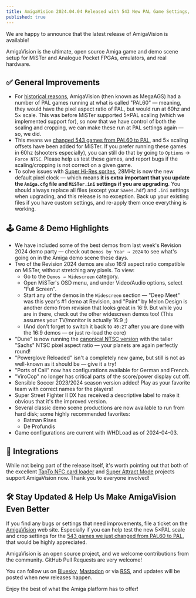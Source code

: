 ```yaml
---
title: AmigaVision 2024.04.04 Released with 543 New PAL Game Settings, Revision 2024 Demos
published: true
---
```


We are happy to announce that the latest release of AmigaVision is available!

AmigaVision is the ultimate, open source Amiga game and demo scene setup for MiSTer and Analogue Pocket FPGAs, emulators, and real hardware.


## ✅ General Improvements

* For [historical reasons](https://misterfpga.org/viewtopic.php?p=83118#p83118), AmigaVision (then known as MegaAGS) had a number of PAL games running at what is called "PAL60" — meaning, they would have the pixel aspect ratio of PAL, but would run at 60hz and 5× scale. This was before MiSTer supported 5×PAL scaling (which we implemented support for), so now that we have control of both the scaling and cropping, we can make these run at PAL settings again — so, we did.
* This means we [changed 543 games from PAL60 to PAL](https://github.com/amigavision/AmigaVision/commit/062da0505ed7f5cd95a0883c504e8ae6e12a99ac), and 5× scaling offsets have been added for MiSTer. If you prefer running these games in 60hz (shooters especially), you can still do that by going to `Options` → `Force NTSC`. Please help us test these games, and report bugs if the scaling/cropping is not correct on a given game.
* To solve issues with [Super Hi-Res sprites](https://github.com/amigavision/AmigaVision/issues/158), 28MHz is now the new default pixel clock — which means **it is extra important that you update the `Amiga.cfg` file and `MiSTer.ini` settings if you are upgrading**. You should always replace all files (except your `Saves.hdf`) and `.ini` settings when upgrading, and this release is no exception. Back up your existing files if you have custom settings, and re-apply them once everything is working.

## 🕹️ Game *&* Demo Highlights

* We have included some of the best demos from last week's Revision 2024 demo party — check out `Demos by Year → 2024` to see what's going on in the Amiga demo scene these days.
* Two of the Revision 2024 demos are also 16:9 aspect ratio compatible on MiSTer, without stretching any pixels. To view:
  * Go to the `Demos → Widescreen` category.
  * Open MiSTer's OSD menu, and under Video/Audio options, select "Full Screen".
  * Start any of the demos in the `Widescreen` section —  "Deep Meet" was this year's #1 demo at Revision, and "Paint" by Melon Design is another demo from revision that looks great in 16:9. But while you are in there, check out the other widescreen demos too! (This assumes your TV/monitor is actually 16:9 ;)
  * (And don't forget to switch it back to `40:27` after you are done with the 16:9 demos — or just re-load the core)
* "Dune" is now running the [canonical NTSC version](https://www.amigalove.com/viewtopic.php?t=2658) with the taller "Sachs" NTSC pixel aspect ratio — your planets are again perfectly round!
* "Powerglove Reloaded" isn't a completely new game, but still is not as well-known as it should be — give it a try!
* "Ports of Call" now has configurations available for German and French.
* "ViroCop" no longer has critical parts of the score/power display cut off.
* Sensible Soccer 2023/2024 season version added! Play as your favorite team with correct names for the players!
* Super Street Fighter II DX has received a descriptive label to make it obvious that it's the improved version.
* Several classic demo scene productions are now available to run from hard disk; some highly recommended favorites:
  * Batman Rises
  * De Profundis
* Game configurations are current with WHDLoad as of 2024-04-03.

## 🧩 Integrations

While not being part of the release itself, it's worth pointing out that both of the excellent [TapTo NFC card loader](https://github.com/wizzomafizzo/tapto) and [Super Attract Mode](https://github.com/mrchrisster/MiSTer_SAM) projects support AmigaVision now. Thank you to everyone involved!

## 🛠️ Stay Updated *&* Help Us Make AmigaVision Even Better

If you find any bugs or settings that need improvements, file a ticket on the [AmigaVision] web site. Especially if you can help test the new 5×PAL scale and crop settings for the [543 games we just changed from PAL60 to PAL](https://github.com/amigavision/AmigaVision/commit/062da0505ed7f5cd95a0883c504e8ae6e12a99ac), that would be highly appreciated.

AmigaVision is an open source project, and we welcome contributions from the community. GitHub Pull Requests are very welcome!

You can follow us on [Bluesky], [Mastodon] or via [RSS], and updates will be posted when new releases happen.

Enjoy the best of what the Amiga platform has to offer!

[AmigaVision]:https://amiga.vision
[Mastodon]:https://mastodon.social/@amiga_vision
[Bluesky]:https://bsky.app/profile/amiga.vision
[RSS]:https://amiga.vision/feed.xml

